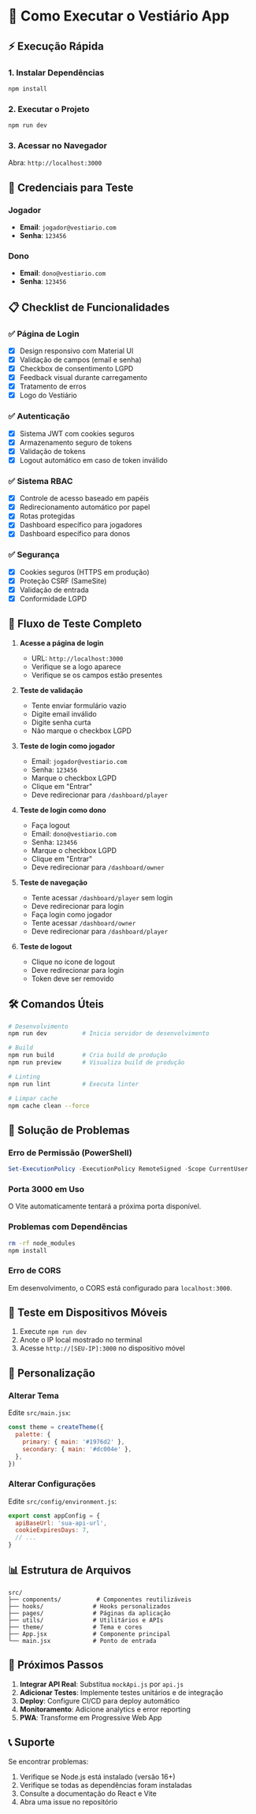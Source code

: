 # 🚀 Como Executar o Vestiário App

## ⚡ Execução Rápida

### 1. Instalar Dependências
```bash
npm install
```

### 2. Executar o Projeto
```bash
npm run dev
```

### 3. Acessar no Navegador
Abra: `http://localhost:3000`

## 🔐 Credenciais para Teste

### Jogador
- **Email**: `jogador@vestiario.com`
- **Senha**: `123456`

### Dono
- **Email**: `dono@vestiario.com`
- **Senha**: `123456`

## 📋 Checklist de Funcionalidades

### ✅ Página de Login
- [x] Design responsivo com Material UI
- [x] Validação de campos (email e senha)
- [x] Checkbox de consentimento LGPD
- [x] Feedback visual durante carregamento
- [x] Tratamento de erros
- [x] Logo do Vestiário

### ✅ Autenticação
- [x] Sistema JWT com cookies seguros
- [x] Armazenamento seguro de tokens
- [x] Validação de tokens
- [x] Logout automático em caso de token inválido

### ✅ Sistema RBAC
- [x] Controle de acesso baseado em papéis
- [x] Redirecionamento automático por papel
- [x] Rotas protegidas
- [x] Dashboard específico para jogadores
- [x] Dashboard específico para donos

### ✅ Segurança
- [x] Cookies seguros (HTTPS em produção)
- [x] Proteção CSRF (SameSite)
- [x] Validação de entrada
- [x] Conformidade LGPD

## 🎯 Fluxo de Teste Completo

1. **Acesse a página de login**
   - URL: `http://localhost:3000`
   - Verifique se a logo aparece
   - Verifique se os campos estão presentes

2. **Teste de validação**
   - Tente enviar formulário vazio
   - Digite email inválido
   - Digite senha curta
   - Não marque o checkbox LGPD

3. **Teste de login como jogador**
   - Email: `jogador@vestiario.com`
   - Senha: `123456`
   - Marque o checkbox LGPD
   - Clique em "Entrar"
   - Deve redirecionar para `/dashboard/player`

4. **Teste de login como dono**
   - Faça logout
   - Email: `dono@vestiario.com`
   - Senha: `123456`
   - Marque o checkbox LGPD
   - Clique em "Entrar"
   - Deve redirecionar para `/dashboard/owner`

5. **Teste de navegação**
   - Tente acessar `/dashboard/player` sem login
   - Deve redirecionar para login
   - Faça login como jogador
   - Tente acessar `/dashboard/owner`
   - Deve redirecionar para `/dashboard/player`

6. **Teste de logout**
   - Clique no ícone de logout
   - Deve redirecionar para login
   - Token deve ser removido

## 🛠️ Comandos Úteis

```bash
# Desenvolvimento
npm run dev          # Inicia servidor de desenvolvimento

# Build
npm run build        # Cria build de produção
npm run preview      # Visualiza build de produção

# Linting
npm run lint         # Executa linter

# Limpar cache
npm cache clean --force
```

## 🐛 Solução de Problemas

### Erro de Permissão (PowerShell)
```powershell
Set-ExecutionPolicy -ExecutionPolicy RemoteSigned -Scope CurrentUser
```

### Porta 3000 em Uso
O Vite automaticamente tentará a próxima porta disponível.

### Problemas com Dependências
```bash
rm -rf node_modules
npm install
```

### Erro de CORS
Em desenvolvimento, o CORS está configurado para `localhost:3000`.

## 📱 Teste em Dispositivos Móveis

1. Execute `npm run dev`
2. Anote o IP local mostrado no terminal
3. Acesse `http://[SEU-IP]:3000` no dispositivo móvel

## 🔧 Personalização

### Alterar Tema
Edite `src/main.jsx`:
```javascript
const theme = createTheme({
  palette: {
    primary: { main: '#1976d2' },
    secondary: { main: '#dc004e' },
  },
})
```

### Alterar Configurações
Edite `src/config/environment.js`:
```javascript
export const appConfig = {
  apiBaseUrl: 'sua-api-url',
  cookieExpiresDays: 7,
  // ...
}
```

## 📊 Estrutura de Arquivos

```
src/
├── components/          # Componentes reutilizáveis
├── hooks/              # Hooks personalizados
├── pages/              # Páginas da aplicação
├── utils/              # Utilitários e APIs
├── theme/              # Tema e cores
├── App.jsx             # Componente principal
└── main.jsx            # Ponto de entrada
```

## 🎉 Próximos Passos

1. **Integrar API Real**: Substitua `mockApi.js` por `api.js`
2. **Adicionar Testes**: Implemente testes unitários e de integração
3. **Deploy**: Configure CI/CD para deploy automático
4. **Monitoramento**: Adicione analytics e error reporting
5. **PWA**: Transforme em Progressive Web App

## 📞 Suporte

Se encontrar problemas:
1. Verifique se Node.js está instalado (versão 16+)
2. Verifique se todas as dependências foram instaladas
3. Consulte a documentação do React e Vite
4. Abra uma issue no repositório

